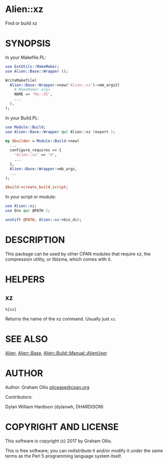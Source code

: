 # Alien::xz

Find or build xz

# SYNOPSIS

In your Makefile.PL:

```perl
use ExtUtils::MakeMaker;
use Alien::Base::Wrapper ();

WriteMakefile(
  Alien::Base::Wrapper->new('Alien::xz')->mm_args2(
    # MakeMaker args
    NAME => 'My::XS',
    ...
  ),
);
```

In your Build.PL:

```perl
use Module::Build;
use Alien::Base::Wrapper qw( Alien::xz !export );

my $builder = Module::Build->new(
  ...
  configure_requires => {
    'Alien::xz' => '0',
    ...
  },
  Alien::Base::Wrapper->mb_args,
  ...
);

$build->create_build_script;
```

In your script or module:

```perl
use Alien::xz;
use Env qw( @PATH );

unshift @PATH, Alien::xz->bin_dir;
```

# DESCRIPTION

This package can be used by other CPAN modules that require xz,
the compression utility, or liblzma, which comes with it.

# HELPERS

## xz

```
%{xz}
```

Returns the name of the xz command.  Usually just `xz`.

# SEE ALSO

[Alien](https://metacpan.org/pod/Alien), [Alien::Base](https://metacpan.org/pod/Alien::Base), [Alien::Build::Manual::AlienUser](https://metacpan.org/pod/Alien::Build::Manual::AlienUser)

# AUTHOR

Author: Graham Ollis <plicease@cpan.org>

Contributors:

Dylan William Hardison (dylanwh, DHARDISON)

# COPYRIGHT AND LICENSE

This software is copyright (c) 2017 by Graham Ollis.

This is free software; you can redistribute it and/or modify it under
the same terms as the Perl 5 programming language system itself.

